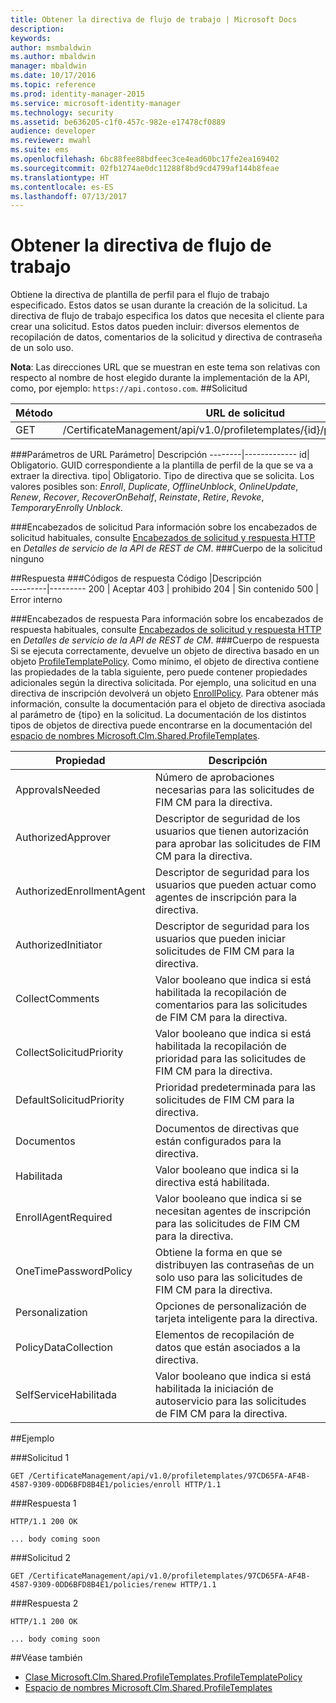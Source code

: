 ```yaml
---
title: Obtener la directiva de flujo de trabajo | Microsoft Docs
description: 
keywords: 
author: msmbaldwin
ms.author: mbaldwin
manager: mbaldwin
ms.date: 10/17/2016
ms.topic: reference
ms.prod: identity-manager-2015
ms.service: microsoft-identity-manager
ms.technology: security
ms.assetid: be636205-c1f0-457c-982e-e17478cf0889
audience: developer
ms.reviewer: mwahl
ms.suite: ems
ms.openlocfilehash: 6bc88fee88bdfeec3ce4ead60bc17fe2ea169402
ms.sourcegitcommit: 02fb1274ae0dc11288f8bd9cd4799af144b8feae
ms.translationtype: HT
ms.contentlocale: es-ES
ms.lasthandoff: 07/13/2017
---
```

# <a name="get-workflow-policy"></a>Obtener la directiva de flujo de trabajo
Obtiene la directiva de plantilla de perfil para el flujo de trabajo especificado. Estos datos se usan durante la creación de la solicitud. La directiva de flujo de trabajo especifica los datos que necesita el cliente para crear una solicitud. Estos datos pueden incluir: diversos elementos de recopilación de datos, comentarios de la solicitud y directiva de contraseña de un solo uso.

**Nota**: Las direcciones URL que se muestran en este tema son relativas con respecto al nombre de host elegido durante la implementación de la API, como, por ejemplo: `https://api.contoso.com`.
##<a name="request"></a>Solicitud


Método  |URL de solicitud  
---------|---------
GET     |/CertificateManagement/api/v1.0/profiletemplates/{id}/policy/workflow/{tipo}

###<a name="url-parameters"></a>Parámetros de URL
Parámetro| Descripción
--------|-------------
id| Obligatorio. GUID correspondiente a la plantilla de perfil de la que se va a extraer la directiva.
tipo| Obligatorio. Tipo de directiva que se solicita. Los valores posibles son: *Enroll*, *Duplicate*, *OfflineUnblock*, *OnlineUpdate*, *Renew*, *Recover*, *RecoverOnBehalf*, *Reinstate*, *Retire*, *Revoke*, *TemporaryEnroll*y *Unblock*.

###<a name="request-headers"></a>Encabezados de solicitud
Para información sobre los encabezados de solicitud habituales, consulte [Encabezados de solicitud y respuesta HTTP](certificate-management-rest-api-service-details.md#http-request-and-response-headers) en *Detalles de servicio de la API de REST de CM*.
###<a name="request-body"></a>Cuerpo de la solicitud
ninguno

##<a name="response"></a>Respuesta
###<a name="response-codes"></a>Códigos de respuesta
Código  |Descripción  
---------|---------
200     | Aceptar
403 | prohibido
204 | Sin contenido
500 | Error interno

###<a name="response-headers"></a>Encabezados de respuesta
Para información sobre los encabezados de respuesta habituales, consulte [Encabezados de solicitud y respuesta HTTP](certificate-management-rest-api-service-details.md#http-request-and-response-headers) en *Detalles de servicio de la API de REST de CM*.
###<a name="response-body"></a>Cuerpo de respuesta
Si se ejecuta correctamente, devuelve un objeto de directiva basado en un objeto [ProfileTemplatePolicy](https://msdn.microsoft.com/library/windows/desktop/microsoft.clm.shared.profiletemplates.profiletemplatepolicy.aspx). Como mínimo, el objeto de directiva contiene las propiedades de la tabla siguiente, pero puede contener propiedades adicionales según la directiva solicitada. Por ejemplo, una solicitud en una directiva de inscripción devolverá un objeto [EnrollPolicy](https://msdn.microsoft.com/library/windows/desktop/microsoft.clm.shared.profiletemplates.enrollpolicy.aspx). Para obtener más información, consulte la documentación para el objeto de directiva asociada al parámetro de {tipo} en la solicitud. La documentación de los distintos tipos de objetos de directiva puede encontrarse en la documentación del [espacio de nombres Microsoft.Clm.Shared.ProfileTemplates](https://msdn.microsoft.com/library/windows/desktop/microsoft.clm.shared.profiletemplates.aspx).

Propiedad | Descripción
---------|------------
ApprovalsNeeded | Número de aprobaciones necesarias para las solicitudes de FIM CM para la directiva.
AuthorizedApprover | Descriptor de seguridad de los usuarios que tienen autorización para aprobar las solicitudes de FIM CM para la directiva.
AuthorizedEnrollmentAgent | Descriptor de seguridad para los usuarios que pueden actuar como agentes de inscripción para la directiva.
AuthorizedInitiator | Descriptor de seguridad para los usuarios que pueden iniciar solicitudes de FIM CM para la directiva.
CollectComments | Valor booleano que indica si está habilitada la recopilación de comentarios para las solicitudes de FIM CM para la directiva.
CollectSolicitudPriority | Valor booleano que indica si está habilitada la recopilación de prioridad para las solicitudes de FIM CM para la directiva.
DefaultSolicitudPriority | Prioridad predeterminada para las solicitudes de FIM CM para la directiva.
Documentos | Documentos de directivas que están configurados para la directiva.
Habilitada | Valor booleano que indica si la directiva está habilitada.
EnrollAgentRequired | Valor booleano que indica si se necesitan agentes de inscripción para las solicitudes de FIM CM para la directiva.
OneTimePasswordPolicy | Obtiene la forma en que se distribuyen las contraseñas de un solo uso para las solicitudes de FIM CM para la directiva.
Personalization | Opciones de personalización de tarjeta inteligente para la directiva.
PolicyDataCollection | Elementos de recopilación de datos que están asociados a la directiva.
SelfServiceHabilitada | Valor booleano que indica si está habilitada la iniciación de autoservicio para las solicitudes de FIM CM para la directiva.

##<a name="example"></a>Ejemplo

###<a name="request-1"></a>Solicitud 1
```
GET /CertificateManagement/api/v1.0/profiletemplates/97CD65FA-AF4B-4587-9309-0DD6BFD8B4E1/policies/enroll HTTP/1.1
```
###<a name="response-1"></a>Respuesta 1
```
HTTP/1.1 200 OK

... body coming soon
```       
###<a name="request-2"></a>Solicitud 2
```
GET /CertificateManagement/api/v1.0/profiletemplates/97CD65FA-AF4B-4587-9309-0DD6BFD8B4E1/policies/renew HTTP/1.1
```
###<a name="response-2"></a>Respuesta 2
```
HTTP/1.1 200 OK

... body coming soon
```       
##<a name="see-also"></a>Véase también

- [Clase Microsoft.Clm.Shared.ProfileTemplates.ProfileTemplatePolicy](https://msdn.microsoft.com/library/windows/desktop/microsoft.clm.shared.profiletemplates.profiletemplatepolicy.aspx)
- [Espacio de nombres Microsoft.Clm.Shared.ProfileTemplates](https://msdn.microsoft.com/library/windows/desktop/microsoft.clm.shared.profiletemplates.aspx)
